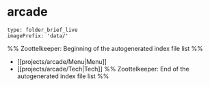 # arcade
```ccard
type: folder_brief_live
imagePrefix: 'data/'
```
%% Zoottelkeeper: Beginning of the autogenerated index file list  %%
-  [[projects/arcade/Menu|Menu]]
-  [[projects/arcade/Tech|Tech]]
%% Zoottelkeeper: End of the autogenerated index file list  %%
